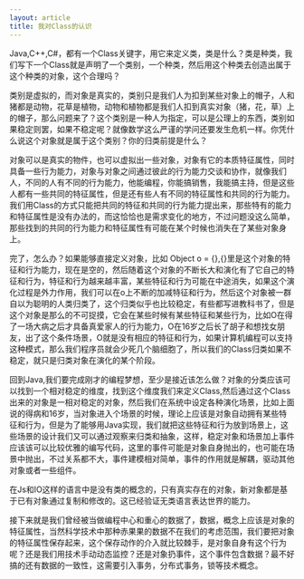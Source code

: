 ```yaml
---
layout: article
title: 我对Class的认识
---
```


Java,C++,C#，都有一个Class关键字，用它来定义类，类是什么？类是种类，我们写下一个Class就是声明了一个类别，一个种类，然后用这个种类去创造出属于这个种类的对象，这个合理吗？ 


类别是虚拟的，而对象是真实的，类别只是我们人为扣到某些对象上的帽子，人和猪都是动物，花草是植物，动物和植物都是我们人扣到真实对象（猪，花，草）上的帽子，那么问题来了？这个类别是一种人为指定，可以是公理上的东西，类别如果稳定则罢，如果不稳定呢？就像数学这么严谨的学问还要发生危机一样。你凭什么说这个对象就是属于这个类别？你的归类前提是什么？ 


对象可以是真实的物件，也可以虚拟出一些对象，对象有它的本质特征属性，同时具备一些行为能力，对象与对象之间通过彼此的行为能力交谈和协作，就像我们人，不同的人有不同的行为能力，他能编程，你能搞销售，我能搞主持，但是这些人都有一些共同的特征属性，但是还有些人有不同的特征属性和共同的行为能力。我们用Class的方式只能把共同的特征和共同的行为能力提出来，那些特有的能力和特征属性是没有办法的，而这恰恰也是需求变化的地方，不过问题没这么简单，那些找到的共同的行为能力和特征属性有可能在某个时候也消失在了某些对象身上。 


完了，怎么办？如果能够直接定义对象，比如 Object o = {},{}里是这个对象的特征和行为能力，现在是空的，然后随着这个对象的不断长大和演化有了它自己的特征和行为，特征和行为越来越丰富，某些特征和行为可能在中途消失，如果这个演化过程是外力作用，我们可以在o上不断的加减特征和行为，然后这个对象被一群自以为聪明的人类归类了，这个归类似乎也比较稳定，有些都写进教科书了，但是这个对象是那么的不可捉摸，它会在某些时候有某些特征和某些行为，比如O在得了一场大病之后才具备真爱家人的行为能力，O在16岁之后长了胡子和想找女朋友，出了这个条件场景，O就是没有相应的特征和行为，如果计算机编程可以支持这种模式，那么我们程序员就会少死几个脑细胞了，所以我们的Class归类如果不稳定，就只是归类对象在演化的某个阶段。 


回到Java,我们要完成刚才的编程梦想，至少是接近该怎么做？对象的分类应该可以找到一个相对稳定的维度，找到这个维度我们来定义Class,然后通过这个Class出来的对象是一相对稳定的对象，然后我们在系统中设定各种演化场景，比如上面说的得病和16岁，当对象进入个场景的时候，理论上应该是对象自动拥有某些特征和行为，但是为了能够用Java实现，我们就把这些特征和行为放到场景上，这些场景的设计我们又可以通过观察来归类和抽象，这样，稳定对象和场景加上事件应该该可以比较优雅的编写代码，这里的事件可能是对象自身抛出的，也可能在场景中抛出，不过关系都不大，事件建模相对简单，事件的作用就是解耦，驱动其他对象或者一些组件。 

在Js和IO这样的语言中是没有类的概念的，只有真实存在的对象，新对象都是基于已有对象通过复制和修改的。这已经验证无类语言表达世界的能力。

接下来就是我们曾经被当做编程中心和重心的数据了，数据，概念上应该是对象的特征属性，当然科学技术中那种赤果果的数据不在我们的考虑范围，我们要把对象的特征属性保存起来，这个保存动作的介入就比较棘手，是对象自身有这个行为呢？还是我们用技术手动动态监控？还是对象扔事件，这个事件包含数据？最不好搞的还有数据的一致性，这需要引入事务，分布式事务，锁等技术概念。
